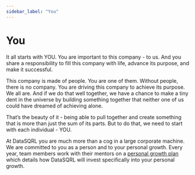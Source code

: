 ```yaml
---
sidebar_label: "You"
---
```


# You

It all starts with YOU. You are important to this company - to us. And you share a responsibility to fill this company with life, advance its purpose, and make it successful.

This company is made of people. You are one of them. Without people, there is no company. You are driving this company to achieve its purpose. We all are. And if we do that well together, we have a chance to make a tiny dent in the universe by building something together that neither one of us could have dreamed of achieving alone.

That’s the beauty of it - being able to pull together and create something that is more than just the sum of its parts. But to do that, we need to start with each individual - YOU.

At DataSQRL you are much more than a cog in a large corporate machine. We are committed to you as a person and to your personal growth. Every year, team members work with their mentors on a [personal growth plan](/docs/process/growth-plan) which details how DataSQRL will invest specifically into your personal growth.
